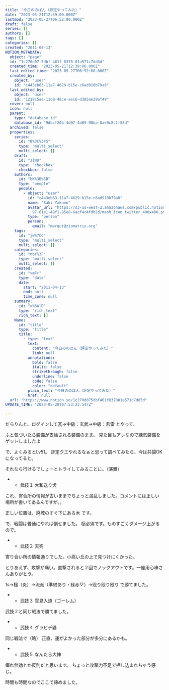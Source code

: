 ```yaml
---
title: "今日ののぼん（評定やってみた）"
date: "2023-05-21T12:39:00.000Z"
lastmod: "2023-05-27T06:52:00.000Z"
draft: false
series: []
authors: []
tags: []
categories: []
created: "2011-04-13"
NOTION_METADATA:
  object: "page"
  id: "1c270d07-5dbf-461f-8378-01a571c7dd3d"
  created_time: "2023-05-21T12:39:00.000Z"
  last_edited_time: "2023-05-27T06:52:00.000Z"
  created_by:
    object: "user"
    id: "c443eb63-11a7-4629-b15e-c6ad918b79a0"
  last_edited_by:
    object: "user"
    id: "1219c5ae-11d8-48ce-aec6-d385ae29af49"
  cover: null
  icon: null
  parent:
    type: "database_id"
    database_id: "9dbcf20b-4d97-4d69-98ba-8ae9c8c1f58d"
  archived: false
  properties:
    series:
      id: "B%3C%3FS"
      type: "multi_select"
      multi_select: []
    draft:
      id: "JiWU"
      type: "checkbox"
      checkbox: false
    authors:
      id: "bK%3B%5B"
      type: "people"
      people:
        - object: "user"
          id: "c443eb63-11a7-4629-b15e-c6ad918b79a0"
          name: "Saki Yakumo"
          avatar_url: "https://s3-us-west-2.amazonaws.com/public.notion-static.com/3ad1c4\
            97-61e1-48f1-85e8-6acf4c4fdb2d/maoh_icon_twitter_400x400.png"
          type: "person"
          person:
            email: "marqut@ziomatrix.org"
    tags:
      id: "jw%7CC"
      type: "multi_select"
      multi_select: []
    categories:
      id: "nbY%3F"
      type: "multi_select"
      multi_select: []
    created:
      id: "vmFr"
      type: "date"
      date:
        start: "2011-04-13"
        end: null
        time_zone: null
    summary:
      id: "x%3AlD"
      type: "rich_text"
      rich_text: []
    Name:
      id: "title"
      type: "title"
      title:
        - type: "text"
          text:
            content: "今日ののぼん（評定やってみた）"
            link: null
          annotations:
            bold: false
            italic: false
            strikethrough: false
            underline: false
            code: false
            color: "default"
          plain_text: "今日ののぼん（評定やってみた）"
          href: null
  url: "https://www.notion.so/1c270d075dbf461f837801a571c7dd3d"
UPDATE_TIME: "2023-05-28T07:53:23.547Z"

---
```

<link rel="stylesheet" href="https://cdn.jsdelivr.net/npm/katex@0.16.2/dist/katex.min.css" integrity="sha384-bYdxxUwYipFNohQlHt0bjN/LCpueqWz13HufFEV1SUatKs1cm4L6fFgCi1jT643X" crossorigin="anonymous">


だらりんと、ログインして瓦→中級：玄武→中級：若雷 とやって、


ふと気づいたら装備が支給される装備のまま。 見た目もアレなので練気装備をゲットしましたよ


で、よくみるとLv51。 評定クエやれるなぁと思って調べてみたら、今は共闘OKになってると。


それなら行けるでしょーとトライしてみることに。（演舞）

- * 武技１ 大和送り犬

これ、寄合所の情報が古いままでちょっと混乱しました。コメントには正しい場所が書いてあるんですが。。


正しい位置は、廃城のすぐ下にある木 です。


で、戦闘は普通にやれば倒せました。 槌必須です。ものすごくダメージ上がるので。

- * 武技２ 天狗

寄り合い所の情報通りでした。小高い丘の上で見つけにくかった。


とりあえず、攻撃が痛い。直撃されると２回でノックアウトです。一座用心棒さんありがとう。


1s→槌（炎）→流派（準備あり・緑赤▽）→殴り殴り殴り で勝てました。

- * 武技３ 雪見入道（ゴーレム）

武技２と同じ戦法で勝てました。

- * 武技４ グラビデ婆

同じ戦法で（略） 正直、運がよかった部分が多分にあるかも。

- * 武技５ なんたら大神

痺れ無効とか反則だと思います。 ちょっと攻撃力不足で押し込まれちゃう感じ。


時間も時間なのでここで諦めました。

